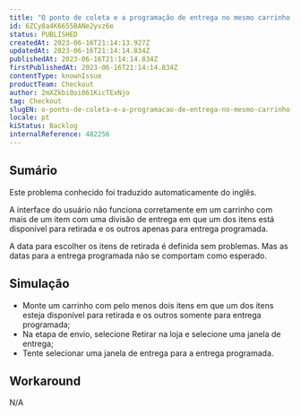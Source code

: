 ```yaml
---
title: "O ponto de coleta e a programação de entrega no mesmo carrinho não estão funcionando corretamente"
id: 6ZCy8a4K6655BANe2yvz6e
status: PUBLISHED
createdAt: 2023-06-16T21:14:13.927Z
updatedAt: 2023-06-16T21:14:14.834Z
publishedAt: 2023-06-16T21:14:14.834Z
firstPublishedAt: 2023-06-16T21:14:14.834Z
contentType: knownIssue
productTeam: Checkout
author: 2mXZkbi0oi061KicTExNjo
tag: Checkout
slugEN: o-ponto-de-coleta-e-a-programacao-de-entrega-no-mesmo-carrinho-nao-estao-funcionando-corretamente
locale: pt
kiStatus: Backlog
internalReference: 482256
---
```


## Sumário

<div class="alert alert-info">
  <p>Este problema conhecido foi traduzido automaticamente do inglês.</p>
</div>


A interface do usuário não funciona corretamente em um carrinho com mais de um item com uma divisão de entrega em que um dos itens está disponível para retirada e os outros apenas para entrega programada.

A data para escolher os itens de retirada é definida sem problemas. Mas as datas para a entrega programada não se comportam como esperado.

## Simulação



- Monte um carrinho com pelo menos dois itens em que um dos itens esteja disponível para retirada e os outros somente para entrega programada;
- Na etapa de envio, selecione Retirar na loja e selecione uma janela de entrega;
- Tente selecionar uma janela de entrega para a entrega programada.



## Workaround


N/A




